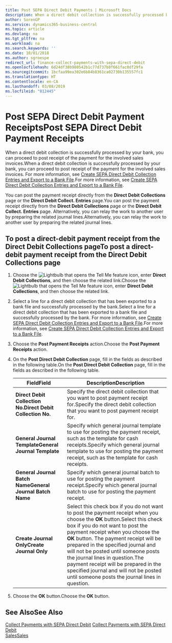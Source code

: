 ```yaml
---
title: Post SEPA Direct Debit Payments | Microsoft Docs
description: When a direct debit collection is successfully processed by your bank, you can proceed to post receipt of the payment for the involved sales invoices.
author: SorenGP
ms.service: dynamics365-business-central
ms.topic: article
ms.devlang: na
ms.tgt_pltfrm: na
ms.workload: na
ms.search.keywords: ''
ms.date: 10/01/2018
ms.author: sgroespe
redirect_url: finance-collect-payments-with-sepa-direct-debit
ms.openlocfilehash: 6d24df38b980542b1c77d737b8f661fac0df29fa
ms.sourcegitcommit: 1bcfaa99ea302e6b84b8361ca02730b135557fc1
ms.translationtype: HT
ms.contentlocale: en-CA
ms.lasthandoff: 03/08/2019
ms.locfileid: "812445"
---
```

# <a name="post-sepa-direct-debit-payment-receipts"></a><span data-ttu-id="8438d-103">Post SEPA Direct Debit Payment Receipts</span><span class="sxs-lookup"><span data-stu-id="8438d-103">Post SEPA Direct Debit Payment Receipts</span></span>
<span data-ttu-id="8438d-104">When a direct debit collection is successfully processed by your bank, you can proceed to post receipt of the payment for the involved sales invoices.</span><span class="sxs-lookup"><span data-stu-id="8438d-104">When a direct debit collection is successfully processed by your bank, you can proceed to post receipt of the payment for the involved sales invoices.</span></span> <span data-ttu-id="8438d-105">For more information, see [Create SEPA Direct Debit Collection Entries and Export to a Bank File](finance-how-create-sepa-direct-debit-collection-entries-export-bank-file.md).</span><span class="sxs-lookup"><span data-stu-id="8438d-105">For more information, see [Create SEPA Direct Debit Collection Entries and Export to a Bank File](finance-how-create-sepa-direct-debit-collection-entries-export-bank-file.md).</span></span>  

<span data-ttu-id="8438d-106">You can post the payment receipt directly from the **Direct Debit Collections** page or the **Direct Debit Collect. Entries** page.</span><span class="sxs-lookup"><span data-stu-id="8438d-106">You can post the payment receipt directly from the **Direct Debit Collections** page or the **Direct Debit Collect. Entries** page.</span></span> <span data-ttu-id="8438d-107">Alternatively, you can relay the work to another user by preparing the related journal lines.</span><span class="sxs-lookup"><span data-stu-id="8438d-107">Alternatively, you can relay the work to another user by preparing the related journal lines.</span></span>  

## <a name="to-post-a-direct-debit-payment-receipt-from-the-direct-debit-collections-page"></a><span data-ttu-id="8438d-108">To post a direct-debit payment receipt from the Direct Debit Collections page</span><span class="sxs-lookup"><span data-stu-id="8438d-108">To post a direct-debit payment receipt from the Direct Debit Collections page</span></span>  
1. <span data-ttu-id="8438d-109">Choose the ![Lightbulb that opens the Tell Me feature](media/ui-search/search_small.png "Tell me what you want to do") icon, enter **Direct Debit Collections**, and then choose the related link.</span><span class="sxs-lookup"><span data-stu-id="8438d-109">Choose the ![Lightbulb that opens the Tell Me feature](media/ui-search/search_small.png "Tell me what you want to do") icon, enter **Direct Debit Collections**, and then choose the related link.</span></span>  
2. <span data-ttu-id="8438d-110">Select a line for a direct debit collection that has been exported to a bank file and successfully processed by the bank.</span><span class="sxs-lookup"><span data-stu-id="8438d-110">Select a line for a direct debit collection that has been exported to a bank file and successfully processed by the bank.</span></span> <span data-ttu-id="8438d-111">For more information, see [Create SEPA Direct Debit Collection Entries and Export to a Bank File](finance-how-create-sepa-direct-debit-collection-entries-export-bank-file.md).</span><span class="sxs-lookup"><span data-stu-id="8438d-111">For more information, see [Create SEPA Direct Debit Collection Entries and Export to a Bank File](finance-how-create-sepa-direct-debit-collection-entries-export-bank-file.md).</span></span>  
3. <span data-ttu-id="8438d-112">Choose the **Post Payment Receipts** action.</span><span class="sxs-lookup"><span data-stu-id="8438d-112">Choose the **Post Payment Receipts** action.</span></span>  
4. <span data-ttu-id="8438d-113">On the **Post Direct Debit Collection** page, fill in the fields as described in the following table.</span><span class="sxs-lookup"><span data-stu-id="8438d-113">On the **Post Direct Debit Collection** page, fill in the fields as described in the following table.</span></span>  

    |<span data-ttu-id="8438d-114">Field</span><span class="sxs-lookup"><span data-stu-id="8438d-114">Field</span></span>|<span data-ttu-id="8438d-115">Description</span><span class="sxs-lookup"><span data-stu-id="8438d-115">Description</span></span>|  
    |---------------------------------|---------------------------------------|  
    |<span data-ttu-id="8438d-116">**Direct Debit Collection No.**</span><span class="sxs-lookup"><span data-stu-id="8438d-116">**Direct Debit Collection No.**</span></span>|<span data-ttu-id="8438d-117">Specify the direct debit collection that you want to post payment receipt for.</span><span class="sxs-lookup"><span data-stu-id="8438d-117">Specify the direct debit collection that you want to post payment receipt for.</span></span>|  
    |<span data-ttu-id="8438d-118">**General Journal Template**</span><span class="sxs-lookup"><span data-stu-id="8438d-118">**General Journal Template**</span></span>|<span data-ttu-id="8438d-119">Specify which general journal template to use for posting the payment receipt, such as the template for cash receipts.</span><span class="sxs-lookup"><span data-stu-id="8438d-119">Specify which general journal template to use for posting the payment receipt, such as the template for cash receipts.</span></span>|  
    |<span data-ttu-id="8438d-120">**General Journal Batch Name**</span><span class="sxs-lookup"><span data-stu-id="8438d-120">**General Journal Batch Name**</span></span>|<span data-ttu-id="8438d-121">Specify which general journal batch to use for posting the payment receipt.</span><span class="sxs-lookup"><span data-stu-id="8438d-121">Specify which general journal batch to use for posting the payment receipt.</span></span>|  
    |<span data-ttu-id="8438d-122">**Create Journal Only**</span><span class="sxs-lookup"><span data-stu-id="8438d-122">**Create Journal Only**</span></span>|<span data-ttu-id="8438d-123">Select this check box if you do not want to post the payment receipt when you choose the **OK** button.</span><span class="sxs-lookup"><span data-stu-id="8438d-123">Select this check box if you do not want to post the payment receipt when you choose the **OK** button.</span></span> <span data-ttu-id="8438d-124">The payment receipt will be prepared in the specified journal and will not be posted until someone posts the journal lines in question.</span><span class="sxs-lookup"><span data-stu-id="8438d-124">The payment receipt will be prepared in the specified journal and will not be posted until someone posts the journal lines in question.</span></span>|  

5. <span data-ttu-id="8438d-125">Choose the **OK** button.</span><span class="sxs-lookup"><span data-stu-id="8438d-125">Choose the **OK** button.</span></span>  

## <a name="see-also"></a><span data-ttu-id="8438d-126">See Also</span><span class="sxs-lookup"><span data-stu-id="8438d-126">See Also</span></span>  
 <span data-ttu-id="8438d-127">[Collect Payments with SEPA Direct Debit](finance-collect-payments-with-sepa-direct-debit.md) </span><span class="sxs-lookup"><span data-stu-id="8438d-127">[Collect Payments with SEPA Direct Debit](finance-collect-payments-with-sepa-direct-debit.md) </span></span>  
 [<span data-ttu-id="8438d-128">Sales</span><span class="sxs-lookup"><span data-stu-id="8438d-128">Sales</span></span>](sales-manage-sales.md)
